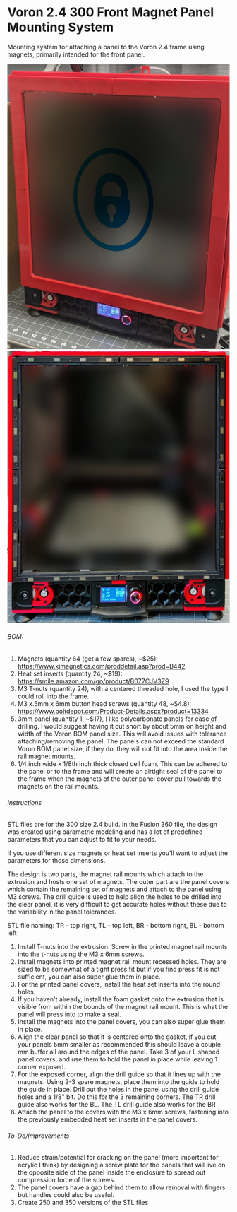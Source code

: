 # **Voron 2.4 300 Front Magnet Panel Mounting System**

Mounting system for attaching a panel to the Voron 2.4 frame using magnets, primarily intended for the front panel.

![Alt text](Images/CoverMagnetMount.png "Cover Magnet Mount")
![Alt text](Images/RailMagnetMount.png "Rail Magnet Mount")


###### BOM:

1. Magnets (quantity 64 (get a few spares), ~$25): https://www.kjmagnetics.com/proddetail.asp?prod=B442
2. Heat set inserts (quantity 24, ~$19): https://smile.amazon.com/gp/product/B077CJV3Z9
3. M3 T-nuts (quantity 24), with a centered threaded hole, I used the type I could roll into the frame.
4. M3 x.5mm x 6mm button head screws (quantity 48, ~$4.8): https://www.boltdepot.com/Product-Details.aspx?product=13334
5. 3mm panel (quantity 1, ~$17), I like polycarbonate panels for ease of drilling. I would suggest having it cut short by about 5mm on height and width of the Voron BOM panel size. This will avoid issues with tolerance attaching/removing the panel. The panels can not exceed the standard Voron BOM panel size, if they do, they will not fit into the area inside the rail magnet mounts.
6. 1/4 inch wide x 1/8th inch thick closed cell foam. This can be adhered to the panel or to the frame and will create an airtight seal of the panel to the frame when the magnets of the outer panel cover pull towards the magnets on the rail mounts.
  

###### Instructions

STL files are for the 300 size 2.4 build. In the Fusion 360 file, the design was created using parametric modeling and has a lot of predefined parameters that you can adjust to fit to your needs.

If you use different size magnets or heat set inserts you'll want to adjust the parameters for those dimensions.

The design is two parts, the magnet rail mounts which attach to the extrusion and hosts one set of magnets. 
The outer part are the panel covers which contain the remaining set of magnets and attach to the panel using M3 screws. The drill guide is used to help align the holes to be drilled into the clear panel, it is very difficult to get accurate holes without these due to the variability in the panel tolerances.

STL file naming: TR - top right, TL - top left, BR - bottom right, BL - bottom left

1. Install T-nuts into the extrusion. Screw in the printed magnet rail mounts into the t-nuts using the M3 x 6mm screws. 
2. Install magnets into printed magnet rail mount recessed holes. They are sized to be somewhat of a tight press fit but if you find press fit is not sufficient, you can also super glue them in place.
3. For the printed panel covers, install the heat set inserts into the round holes.
4. If you haven't already, install the foam gasket onto the extrusion that is visible from within the bounds of the magnet rail mount. This is what the panel will press into to make a seal.
5. Install the magnets into the panel covers, you can also super glue them in place.
6. Align the clear panel so that it is centered onto the gasket, if you cut your panels 5mm smaller as recommended this should leave a couple mm buffer all around the edges of the panel. Take 3 of your L shaped panel covers, and use them to hold the panel in place while leaving 1 corner exposed.  
7. For the exposed corner, align the drill guide so that it lines up with the magnets. Using 2-3 spare magnets, place them into the guide to hold the guide in place. Drill out the holes in the panel using the drill guide holes and a 1/8" bit. Do this for the 3 remaining corners. The TR drill guide also works for the BL. The TL drill guide also works for the BR
8. Attach the panel to the covers with the M3 x 6mm screws, fastening into the previously embedded heat set inserts in the panel covers.

###### To-Do/Improvements

1. Reduce strain/potential for cracking on the panel (more important for acrylic I think) by designing a screw plate for the panels that will live on the opposite side of the panel inside the enclosure to spread out compression force of the screws.
2. The panel covers have a gap behind them to allow removal with fingers but handles could also be useful.
3. Create 250 and 350 versions of the STL files
  